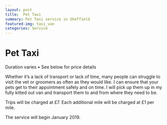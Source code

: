 ```yaml
---
layout: post
title:  Pet Taxi
summary: Pet Taxi service in Sheffield
featured-img: taxi_van
categories: Service
---
```


# Pet Taxi

Duration varies • See below for price details

Whether it’s a lack of transport or lack of time, many people can struggle to visit the vet or groomers as often as they would like. I can ensure that your pets get to their appointment safely and on time. I will pick up them up in my fully kitted out van and transport them to and from where they need to be.

Trips will be charged at £7. Each additional mile will be charged at £1 per mile.

The service will begin January 2019.
